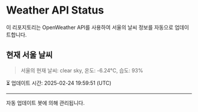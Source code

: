 
# Weather API Status

이 리포지토리는 OpenWeather API를 사용하여 서울의 날씨 정보를 자동으로 업데이트합니다.

## 현재 서울 날씨
> 서울의 현재 날씨: clear sky, 온도: -6.24°C, 습도: 93%

⏳ 업데이트 시간: 2025-02-24 19:59:51 (UTC)

---
자동 업데이트 봇에 의해 관리됩니다.
